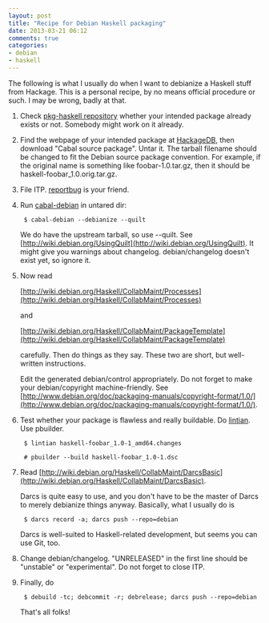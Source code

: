 ```yaml
---
layout: post
title: "Recipe for Debian Haskell packaging"
date: 2013-03-21 06:12
comments: true
categories:
- debian
- haskell
---
```

The following is what I usually do when I want to debianize a Haskell stuff from Hackage.  This is a personal recipe, by no means official procedure or such.  I may be wrong, badly at that.

<!--more-->

1. Check [pkg-haskell repository](http://anonscm.debian.org/darcs/pkg-haskell/) whether your intended package already exists or not.  Somebody might work on it already.

2. Find the webpage of your intended package at [HackageDB](http://hackage.haskell.org/packages/archive/pkg-list.html), then download "Cabal source package".  Untar it.  The tarball filename should be changed to fit the Debian source package convention.  For example, if the original name is something like foobar-1.0.tar.gz, then it should be haskell-foobar_1.0.orig.tar.gz.

3. File ITP.  [reportbug](http://wiki.debian.org/reportbug) is your friend.

4. Run [cabal-debian](http://packages.debian.org/source/sid/cabal-debian) in untared dir: 

        $ cabal-debian --debianize --quilt

    We do have the upstream tarball, so use --quilt.  See [http://wiki.debian.org/UsingQuilt](http://wiki.debian.org/UsingQuilt).  It might give you warnings about changelog.  debian/changelog doesn't exist yet, so ignore it.

5. Now read 

    [http://wiki.debian.org/Haskell/CollabMaint/Processes](http://wiki.debian.org/Haskell/CollabMaint/Processes)

    and

    [http://wiki.debian.org/Haskell/CollabMaint/PackageTemplate](http://wiki.debian.org/Haskell/CollabMaint/PackageTemplate)

    carefully.  Then do things as they say.  These two are short, but well-written instructions.

    Edit the generated debian/control appropriately.  Do not forget to make your debian/copyright machine-friendly.  See [http://www.debian.org/doc/packaging-manuals/copyright-format/1.0/](http://www.debian.org/doc/packaging-manuals/copyright-format/1.0/).

6. Test whether your package is flawless and really buildable.  Do [lintian](http://lintian.debian.org/).  Use pbuilder.

        $ lintian haskell-foobar_1.0-1_amd64.changes

        # pbuilder --build haskell-foobar_1.0-1.dsc

7. Read [http://wiki.debian.org/Haskell/CollabMaint/DarcsBasic](http://wiki.debian.org/Haskell/CollabMaint/DarcsBasic).

    Darcs is quite easy to use, and you don't have to be the master of Darcs to merely debianize things anyway.  Basically, what I usually do is

        $ darcs record -a; darcs push --repo=debian
	
    Darcs is well-suited to Haskell-related development, but seems you can use Git, too.

8. Change debian/changelog.  "UNRELEASED" in the first line should be "unstable" or "experimental".  Do not forget to close ITP.

9. Finally, do

        $ debuild -tc; debcommit -r; debrelease; darcs push --repo=debian

    That's all folks!